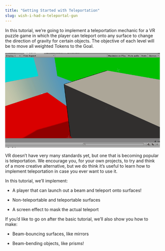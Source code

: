 ```yaml
---
title: "Getting Started with Teleportation"
slug: wish-i-had-a-teleportal-gun
---
```


In this tutorial, we’re going to implement a teleportation mechanic for a VR puzzle game in which the player can teleport onto any surface to change the direction of gravity for certain objects. The objective of each level will be to move all weighted Tokens to the Goal.

![](../media/image89.gif)

VR doesn’t have very many standards yet, but one that is becoming popular is teleportation. We encourage you, for your own projects, to try and think of a more creative alternative, but we do think it’s useful to learn how to implement teleportation in case you ever want to use it.

In this tutorial, we’ll implement:

-   A player that can launch out a beam and teleport onto surfaces!

-   Non-teleportable and teleportable surfaces

-   A screen effect to mask the actual teleport

If you’d like to go on after the basic tutorial, we’ll also show you how to make:

-   Beam-bouncing surfaces, like mirrors

-   Beam-bending objects, like prisms!
